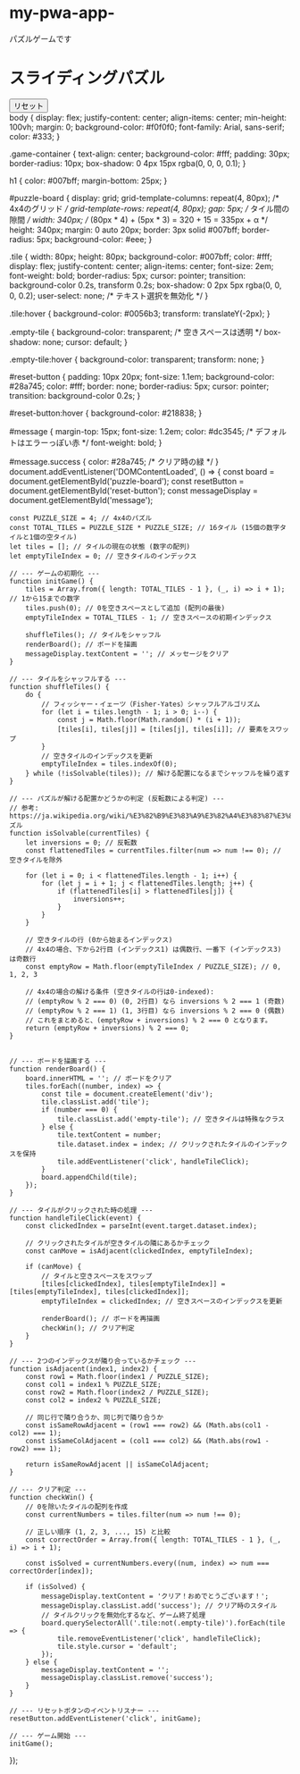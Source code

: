 # my-pwa-app-
パズルゲームです
<!DOCTYPE html>
<html lang="ja">
<head>
    <meta charset="UTF-8">
    <meta name="viewport" content="width=device-width, initial-scale=1.0">
    <title>スライディングパズル</title>
    <link rel="stylesheet" href="style.css">
    <link rel="manifest" href="manifest.json">
    <meta name="theme-color" content="#007bff"> </head>
<body>
    <div class="game-container">
        <h1>スライディングパズル</h1>
        <div id="puzzle-board">
        </div>
        <button id="reset-button">リセット</button>
        <div id="message"></div>
    </div>
    <script src="script.js"></script>
    <script>
        // サービスワーカーの登録
        if ('serviceWorker' in navigator) {
            window.addEventListener('load', () => {
                navigator.serviceWorker.register('/service-worker.js')
                    .then(registration => {
                        console.log('ServiceWorker registration successful with scope: ', registration.scope);
                    })
                    .catch(err => {
                        console.log('ServiceWorker registration failed: ', err);
                    });
            });
        }
    </script>
</body>
</html>
body {
    display: flex;
    justify-content: center;
    align-items: center;
    min-height: 100vh;
    margin: 0;
    background-color: #f0f0f0;
    font-family: Arial, sans-serif;
    color: #333;
}

.game-container {
    text-align: center;
    background-color: #fff;
    padding: 30px;
    border-radius: 10px;
    box-shadow: 0 4px 15px rgba(0, 0, 0, 0.1);
}

h1 {
    color: #007bff;
    margin-bottom: 25px;
}

#puzzle-board {
    display: grid;
    grid-template-columns: repeat(4, 80px); /* 4x4のグリッド */
    grid-template-rows: repeat(4, 80px);
    gap: 5px; /* タイル間の隙間 */
    width: 340px; /* (80px * 4) + (5px * 3) = 320 + 15 = 335px + α */
    height: 340px;
    margin: 0 auto 20px;
    border: 3px solid #007bff;
    border-radius: 5px;
    background-color: #eee;
}

.tile {
    width: 80px;
    height: 80px;
    background-color: #007bff;
    color: #fff;
    display: flex;
    justify-content: center;
    align-items: center;
    font-size: 2em;
    font-weight: bold;
    border-radius: 5px;
    cursor: pointer;
    transition: background-color 0.2s, transform 0.2s;
    box-shadow: 0 2px 5px rgba(0, 0, 0, 0.2);
    user-select: none; /* テキスト選択を無効化 */
}

.tile:hover {
    background-color: #0056b3;
    transform: translateY(-2px);
}

.empty-tile {
    background-color: transparent; /* 空きスペースは透明 */
    box-shadow: none;
    cursor: default;
}

.empty-tile:hover {
    background-color: transparent;
    transform: none;
}

#reset-button {
    padding: 10px 20px;
    font-size: 1.1em;
    background-color: #28a745;
    color: #fff;
    border: none;
    border-radius: 5px;
    cursor: pointer;
    transition: background-color 0.2s;
}

#reset-button:hover {
    background-color: #218838;
}

#message {
    margin-top: 15px;
    font-size: 1.2em;
    color: #dc3545; /* デフォルトはエラーっぽい赤 */
    font-weight: bold;
}

#message.success {
    color: #28a745; /* クリア時の緑 */
}
document.addEventListener('DOMContentLoaded', () => {
    const board = document.getElementById('puzzle-board');
    const resetButton = document.getElementById('reset-button');
    const messageDisplay = document.getElementById('message');

    const PUZZLE_SIZE = 4; // 4x4のパズル
    const TOTAL_TILES = PUZZLE_SIZE * PUZZLE_SIZE; // 16タイル (15個の数字タイルと1個の空タイル)
    let tiles = []; // タイルの現在の状態 (数字の配列)
    let emptyTileIndex = 0; // 空きタイルのインデックス

    // --- ゲームの初期化 ---
    function initGame() {
        tiles = Array.from({ length: TOTAL_TILES - 1 }, (_, i) => i + 1); // 1から15までの数字
        tiles.push(0); // 0を空きスペースとして追加 (配列の最後)
        emptyTileIndex = TOTAL_TILES - 1; // 空きスペースの初期インデックス

        shuffleTiles(); // タイルをシャッフル
        renderBoard(); // ボードを描画
        messageDisplay.textContent = ''; // メッセージをクリア
    }

    // --- タイルをシャッフルする ---
    function shuffleTiles() {
        do {
            // フィッシャー・イェーツ（Fisher-Yates）シャッフルアルゴリズム
            for (let i = tiles.length - 1; i > 0; i--) {
                const j = Math.floor(Math.random() * (i + 1));
                [tiles[i], tiles[j]] = [tiles[j], tiles[i]]; // 要素をスワップ
            }
            // 空きタイルのインデックスを更新
            emptyTileIndex = tiles.indexOf(0);
        } while (!isSolvable(tiles)); // 解ける配置になるまでシャッフルを繰り返す
    }

    // --- パズルが解ける配置かどうかの判定 (反転数による判定) ---
    // 参考: https://ja.wikipedia.org/wiki/%E3%82%B9%E3%83%A9%E3%82%A4%E3%83%87%E3%82%A3%E3%83%B3%E3%82%B0%E3%83%91%E3%82%Bズル
    function isSolvable(currentTiles) {
        let inversions = 0; // 反転数
        const flattenedTiles = currentTiles.filter(num => num !== 0); // 空きタイルを除外

        for (let i = 0; i < flattenedTiles.length - 1; i++) {
            for (let j = i + 1; j < flattenedTiles.length; j++) {
                if (flattenedTiles[i] > flattenedTiles[j]) {
                    inversions++;
                }
            }
        }

        // 空きタイルの行 (0から始まるインデックス)
        // 4x4の場合、下から2行目 (インデックス1) は偶数行、一番下 (インデックス3) は奇数行
        const emptyRow = Math.floor(emptyTileIndex / PUZZLE_SIZE); // 0, 1, 2, 3

        // 4x4の場合の解ける条件 (空きタイルの行は0-indexed):
        // (emptyRow % 2 === 0) (0, 2行目) なら inversions % 2 === 1 (奇数)
        // (emptyRow % 2 === 1) (1, 3行目) なら inversions % 2 === 0 (偶数)
        // これをまとめると、(emptyRow + inversions) % 2 === 0 となります。
        return (emptyRow + inversions) % 2 === 0;
    }


    // --- ボードを描画する ---
    function renderBoard() {
        board.innerHTML = ''; // ボードをクリア
        tiles.forEach((number, index) => {
            const tile = document.createElement('div');
            tile.classList.add('tile');
            if (number === 0) {
                tile.classList.add('empty-tile'); // 空きタイルは特殊なクラス
            } else {
                tile.textContent = number;
                tile.dataset.index = index; // クリックされたタイルのインデックスを保持
                tile.addEventListener('click', handleTileClick);
            }
            board.appendChild(tile);
        });
    }

    // --- タイルがクリックされた時の処理 ---
    function handleTileClick(event) {
        const clickedIndex = parseInt(event.target.dataset.index);

        // クリックされたタイルが空きタイルの隣にあるかチェック
        const canMove = isAdjacent(clickedIndex, emptyTileIndex);

        if (canMove) {
            // タイルと空きスペースをスワップ
            [tiles[clickedIndex], tiles[emptyTileIndex]] = [tiles[emptyTileIndex], tiles[clickedIndex]];
            emptyTileIndex = clickedIndex; // 空きスペースのインデックスを更新

            renderBoard(); // ボードを再描画
            checkWin(); // クリア判定
        }
    }

    // --- 2つのインデックスが隣り合っているかチェック ---
    function isAdjacent(index1, index2) {
        const row1 = Math.floor(index1 / PUZZLE_SIZE);
        const col1 = index1 % PUZZLE_SIZE;
        const row2 = Math.floor(index2 / PUZZLE_SIZE);
        const col2 = index2 % PUZZLE_SIZE;

        // 同じ行で隣り合うか、同じ列で隣り合うか
        const isSameRowAdjacent = (row1 === row2) && (Math.abs(col1 - col2) === 1);
        const isSameColAdjacent = (col1 === col2) && (Math.abs(row1 - row2) === 1);

        return isSameRowAdjacent || isSameColAdjacent;
    }

    // --- クリア判定 ---
    function checkWin() {
        // 0を除いたタイルの配列を作成
        const currentNumbers = tiles.filter(num => num !== 0);
        
        // 正しい順序 (1, 2, 3, ..., 15) と比較
        const correctOrder = Array.from({ length: TOTAL_TILES - 1 }, (_, i) => i + 1);

        const isSolved = currentNumbers.every((num, index) => num === correctOrder[index]);

        if (isSolved) {
            messageDisplay.textContent = 'クリア！おめでとうございます！';
            messageDisplay.classList.add('success'); // クリア時のスタイル
            // タイルクリックを無効化するなど、ゲーム終了処理
            board.querySelectorAll('.tile:not(.empty-tile)').forEach(tile => {
                tile.removeEventListener('click', handleTileClick);
                tile.style.cursor = 'default';
            });
        } else {
            messageDisplay.textContent = '';
            messageDisplay.classList.remove('success');
        }
    }

    // --- リセットボタンのイベントリスナー ---
    resetButton.addEventListener('click', initGame);

    // --- ゲーム開始 ---
    initGame();
});
